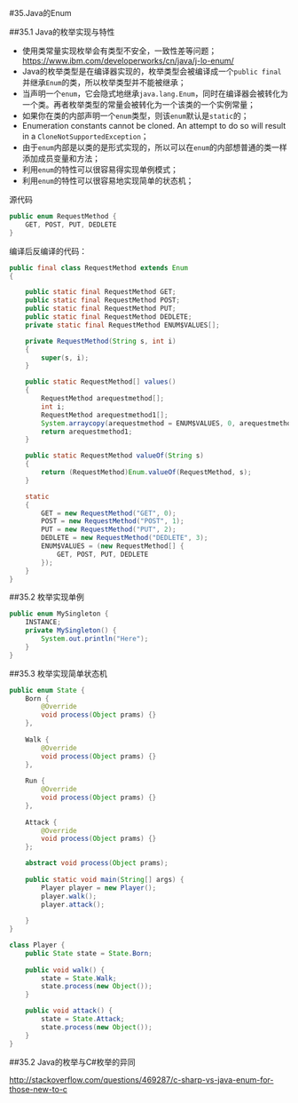 #35.Java的Enum

##35.1 Java的枚举实现与特性

* 使用类常量实现枚举会有类型不安全，一致性差等问题； https://www.ibm.com/developerworks/cn/java/j-lo-enum/ 
* Java的枚举类型是在编译器实现的，枚举类型会被编译成一个`public final`并继承`Enum`的类，所以枚举类型并不能被继承；
* 当声明一个`enum`，它会隐式地继承`java.lang.Enum`，同时在编译器会被转化为一个类。再者枚举类型的常量会被转化为一个该类的一个实例常量；
* 如果你在类的内部声明一个`enum`类型，则该`enum`默认是`static`的；
* Enumeration constants cannot be cloned. An attempt to do so will result in a `CloneNotSupportedException`；
* 由于`enum`内部是以类的是形式实现的，所以可以在`enum`的内部想普通的类一样添加成员变量和方法；
* 利用`enum`的特性可以很容易得实现单例模式；
* 利用`enum`的特性可以很容易地实现简单的状态机；

源代码
```Java
public enum RequestMethod {
	GET, POST, PUT, DEDLETE
}
```

编译后反编译的代码：
```Java
public final class RequestMethod extends Enum
{

    public static final RequestMethod GET;
    public static final RequestMethod POST;
    public static final RequestMethod PUT;
    public static final RequestMethod DEDLETE;
    private static final RequestMethod ENUM$VALUES[];

    private RequestMethod(String s, int i)
    {
        super(s, i);
    }

    public static RequestMethod[] values()
    {
        RequestMethod arequestmethod[];
        int i;
        RequestMethod arequestmethod1[];
        System.arraycopy(arequestmethod = ENUM$VALUES, 0, arequestmethod1 = new RequestMethod[i = arequestmethod.length], 0, i);
        return arequestmethod1;
    }

    public static RequestMethod valueOf(String s)
    {
        return (RequestMethod)Enum.valueOf(RequestMethod, s);
    }

    static 
    {
        GET = new RequestMethod("GET", 0);
        POST = new RequestMethod("POST", 1);
        PUT = new RequestMethod("PUT", 2);
        DEDLETE = new RequestMethod("DEDLETE", 3);
        ENUM$VALUES = (new RequestMethod[] {
            GET, POST, PUT, DEDLETE
        });
    }
}
```

##35.2 枚举实现单例

```Java
public enum MySingleton {
    INSTANCE;
    private MySingleton() {
        System.out.println("Here");
    }
}
```

##35.3 枚举实现简单状态机

```Java
public enum State {
	Born {
		@Override
		void process(Object prams) {}
	},
	
	Walk {
		@Override
		void process(Object prams) {}
	},
	
	Run {
		@Override
		void process(Object prams) {}
	},
	
	Attack {
		@Override
		void process(Object prams) {}
	};

	abstract void process(Object prams);
	
	public static void main(String[] args) {
		Player player = new Player();
		player.walk();
		player.attack();
		
	}
}

class Player {
	public State state = State.Born;
	
	public void walk() {
		state = State.Walk;
		state.process(new Object());
	}

	public void attack() {
		state = State.Attack;
		state.process(new Object());
	}
}
```

##35.2 Java的枚举与C#枚举的异同

http://stackoverflow.com/questions/469287/c-sharp-vs-java-enum-for-those-new-to-c 

